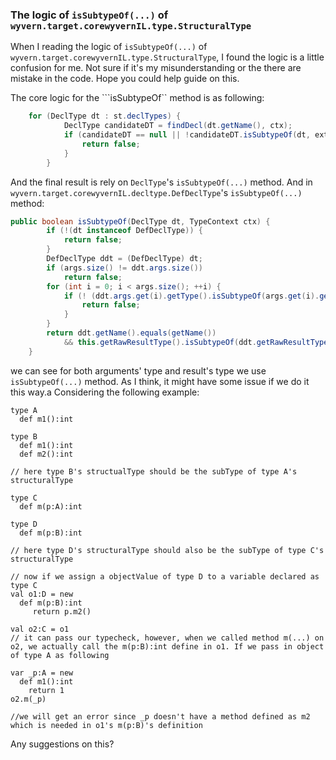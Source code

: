 ### The logic of ```isSubtypeOf(...)``` of ```wyvern.target.corewyvernIL.type.StructuralType```
When I reading the logic of ```isSubtypeOf(...)``` of ```wyvern.target.corewyvernIL.type.StructuralType```, I found the logic is a little confusion for me. Not sure if it's my misunderstanding or the there are mistake in the code. Hope you could help guide on this.

The core logic for the ```isSubtypeOf`` method is as following:
```java
    for (DeclType dt : st.declTypes) {
			DeclType candidateDT = findDecl(dt.getName(), ctx);
			if (candidateDT == null || !candidateDT.isSubtypeOf(dt, extendedCtx)) {
				return false;
			}
		}
```
And the final result is rely on ```DeclType```'s ```isSubtypeOf(...)``` method. And in ```wyvern.target.corewyvernIL.decltype.DefDeclType```'s ```isSubtypeOf(...)``` method:
```java
public boolean isSubtypeOf(DeclType dt, TypeContext ctx) {
		if (!(dt instanceof DefDeclType)) {
			return false;
		}
		DefDeclType ddt = (DefDeclType) dt;
		if (args.size() != ddt.args.size())
			return false;
		for (int i = 0; i < args.size(); ++i) {
			if (! (ddt.args.get(i).getType().isSubtypeOf(args.get(i).getType(), ctx))) {
				return false;
			}
		}
		return ddt.getName().equals(getName())
			&& this.getRawResultType().isSubtypeOf(ddt.getRawResultType(), ctx);
	}
```
we can see for both arguments' type and result's type we use ```isSubtypeOf(...)``` method. As I think, it might have some issue if we do it this way.a
Considering the following example:
```
type A
  def m1():int
  
type B
  def m1():int
  def m2():int
  
// here type B's structualType should be the subType of type A's structuralType

type C
  def m(p:A):int
  
type D
  def m(p:B):int
  
// here type D's structuralType should also be the subType of type C's structuralType

// now if we assign a objectValue of type D to a variable declared as type C
val o1:D = new 
  def m(p:B):int
     return p.m2()

val o2:C = o1
// it can pass our typecheck, however, when we called method m(...) on o2, we actually call the m(p:B):int define in o1. If we pass in object of type A as following

var _p:A = new
  def m1():int
    return 1
o2.m(_p)

//we will get an error since _p doesn't have a method defined as m2 which is needed in o1's m(p:B)'s definition
```
Any suggestions on this?
